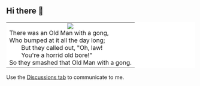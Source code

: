 ## Hi there 👋

<table align="center" bgcolor="white" border="0" cellpadding="10">
<tr><td align="center" bgcolor="white">
<img src="https://upload.wikimedia.org/wikipedia/commons/thumb/d/db/Edward_Lear_A_Book_of_Nonsense_08.jpg/330px-Edward_Lear_A_Book_of_Nonsense_08.jpg"/>
<div align="left">
There was an Old Man with a gong,<br>
    Who bumped at it all the day long;<br>
    &emsp;&emsp;But they called out, "Oh, law!<br>
    &emsp;&emsp;You're a horrid old bore!"<br>
    So they smashed that Old Man with a gong.
</div>
</td></tr>
</table>

Use the [Discussions tab](https://github.com/rvc11main/rvc11main/discussions) to communicate to me.

